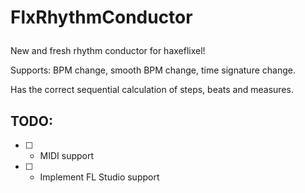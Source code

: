 # <p align="left"> FlxRhythmConductor </p>

New and fresh rhythm conductor for haxeflixel!

Supports: BPM change, smooth BPM change, time signature change.

Has the correct sequential calculation of steps, beats and measures.

## TODO:
- [ ] - MIDI support
- [ ] - Implement FL Studio support
